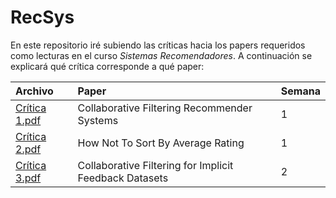 # RecSys

En este repositorio iré subiendo las críticas hacia los papers requeridos como lecturas en el curso *Sistemas Recomendadores*.
A continuación se explicará qué crítica corresponde a qué paper:

| Archivo                | Paper        | Semana         |
|:--------------------- |:--------------|:--------------|
| [Crítica 1.pdf](https://github.com/Aiquinones/RecSys/blob/master/Cr%C3%ADtica%201.pdf)| Collaborative Filtering Recommender Systems    | 1 |
| [Crítica 2.pdf](https://github.com/Aiquinones/RecSys/blob/master/Cr%C3%ADtica%202.pdf)| How Not To Sort By Average Rating           | 1  |
| [Crítica 3.pdf](https://github.com/Aiquinones/RecSys/blob/master/Cr%C3%ADtica%203.pdf)| Collaborative Filtering for Implicit Feedback Datasets           | 2  |

